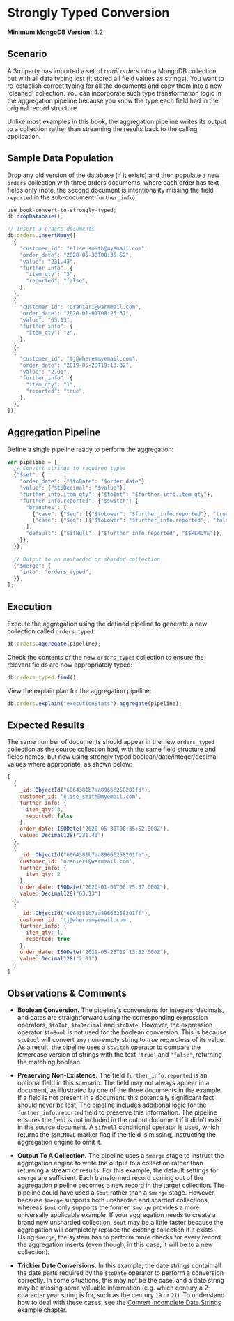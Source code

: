 # Strongly Typed Conversion

__Minimum MongoDB Version:__ 4.2


## Scenario

A 3rd party has imported a set of _retail orders_ into a MongoDB collection but with all data typing lost (it stored all field values as strings). You want to re-establish correct typing for all the documents and copy them into a new 'cleaned' collection. You can incorporate such type transformation logic in the aggregation pipeline because you know the type each field had in the original record structure.

Unlike most examples in this book, the aggregation pipeline writes its output to a collection rather than streaming the results back to the calling application.


## Sample Data Population

Drop any old version of the database (if it exists) and then populate a new `orders` collection with three orders documents, where each order has text fields only (note, the second document is intentionality missing the field `reported` in the sub-document `further_info`):

```javascript
use book-convert-to-strongly-typed;
db.dropDatabase();

// Insert 3 orders documents
db.orders.insertMany([
  {
    "customer_id": "elise_smith@myemail.com",
    "order_date": "2020-05-30T08:35:52",
    "value": "231.43",
    "further_info": {
      "item_qty": "3",
      "reported": "false",
    },
  },
  {
    "customer_id": "oranieri@warmmail.com",
    "order_date": "2020-01-01T08:25:37",
    "value": "63.13",
    "further_info": {
      "item_qty": "2",
    },
  },
  {
    "customer_id": "tj@wheresmyemail.com",
    "order_date": "2019-05-28T19:13:32",
    "value": "2.01",
    "further_info": {
      "item_qty": "1",
      "reported": "true",
    },
  },  
]);
```


## Aggregation Pipeline

Define a single pipeline ready to perform the aggregation:

```javascript
var pipeline = [
  // Convert strings to required types
  {"$set": {
    "order_date": {"$toDate": "$order_date"},    
    "value": {"$toDecimal": "$value"},
    "further_info.item_qty": {"$toInt": "$further_info.item_qty"},
    "further_info.reported": {"$switch": {
      "branches": [
        {"case": {"$eq": [{"$toLower": "$further_info.reported"}, "true"]}, "then": true},
        {"case": {"$eq": [{"$toLower": "$further_info.reported"}, "false"]}, "then": false},
      ],
      "default": {"$ifNull": ["$further_info.reported", "$$REMOVE"]},
    }},     
  }},     
  
  // Output to an unsharded or sharded collection
  {"$merge": {
    "into": "orders_typed",
  }},    
];
```


## Execution

Execute the aggregation using the defined pipeline to generate a new collection called `orders_typed`:

```javascript
db.orders.aggregate(pipeline);
```

Check the contents of the new `orders_typed` collection to ensure the relevant fields are now appropriately typed:

```javascript
db.orders_typed.find();
```

View the explain plan for the aggregation pipeline:

```javascript
db.orders.explain("executionStats").aggregate(pipeline);
```

## Expected Results

The same number of documents should appear in the new `orders_typed` collection as the source collection had, with the same field structure and fields names, but now using strongly typed boolean/date/integer/decimal values where appropriate, as shown below:

```javascript
[
  {
    _id: ObjectId("6064381b7aa89666258201fd"),
    customer_id: 'elise_smith@myemail.com',
    further_info: { 
      item_qty: 3, 
      reported: false 
    },
    order_date: ISODate("2020-05-30T08:35:52.000Z"),
    value: Decimal128("231.43")
  },
  {
    _id: ObjectId("6064381b7aa89666258201fe"),
    customer_id: 'oranieri@warmmail.com',
    further_info: {
      item_qty: 2 
    },
    order_date: ISODate("2020-01-01T08:25:37.000Z"),
    value: Decimal128("63.13")
  },
  {
    _id: ObjectId("6064381b7aa89666258201ff"),
    customer_id: 'tj@wheresmyemail.com',
    further_info: {
      item_qty: 1,
      reported: true
    },
    order_date: ISODate("2019-05-28T19:13:32.000Z"),
    value: Decimal128("2.01")
  }
]
```


## Observations & Comments

 * __Boolean Conversion.__ The pipeline's conversions for integers, decimals, and dates are straightforward using the corresponding expression operators, `$toInt`, `$toDecimal` and `$toDate`. However, the expression operator `$toBool` is not used for the boolean conversion. This is because `$toBool` will convert any non-empty string to _true_ regardless of its value. As a result, the pipeline uses a `$switch` operator to compare the lowercase version of strings with the text `'true'` and `'false'`, returning the matching boolean.
 
 * __Preserving Non-Existence.__ The field `further_info.reported` is an optional field in this scenario. The field may not always appear in a document, as illustrated by one of the three documents in the example. If a field is not present in a document, this potentially significant fact should never be lost. The pipeline includes additional logic for the `further_info.reported` field to preserve this information. The pipeline ensures the field is not included in the output document if it didn't exist in the source document. A `$ifNull` conditional operator is used, which returns the `$$REMOVE` marker flag if the field is missing, instructing the aggregation engine to omit it.

 * __Output To A Collection.__ The pipeline uses a `$merge` stage to instruct the aggregation engine to write the output to a collection rather than returning a stream of results. For this example, the default settings for `$merge` are sufficient. Each transformed record coming out of the aggregation pipeline becomes a new record in the target collection. The pipeline could have used a `$out` rather than a `$merge` stage. However, because `$merge` supports both unsharded and sharded collections, whereas `$out` only supports the former, `$merge` provides a more universally applicable example. If your aggregation needs to create a brand new unsharded collection, `$out` may be a little faster because the aggregation will completely replace the existing collection if it exists. Using `$merge`, the system has to perform more checks for every record the aggregation inserts (even though, in this case, it will be to a new collection).

 * __Trickier Date Conversions.__ In this example, the date strings contain all the date parts required by the `$toDate` operator to perform a conversion correctly. In some situations, this may not be the case, and a date string may be missing some valuable information (e.g. which century a 2-character year string is for, such as the century `19` or `21`). To understand how to deal with these cases, see the [Convert Incomplete Date Strings](../intricate-examples/convert-incomplete-dates.md) example chapter.


